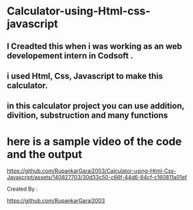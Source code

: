 # Calculator-using-Html-css-javascript
## I Creadted this when i was working as an web developement intern in Codsoft .

## i used Html, Css, Javascript to make this calculator.

## in this calculator project you can use addition, divition, substruction and many functions

# here is a sample video of the code and the output 



https://github.com/RupankarGarai2003/Calculator-using-Html-Css-Javascript/assets/140827703/30d33c50-c66f-44d6-84cf-c160811a01ef

Created By :

https://github.com/RupankarGarai2003
